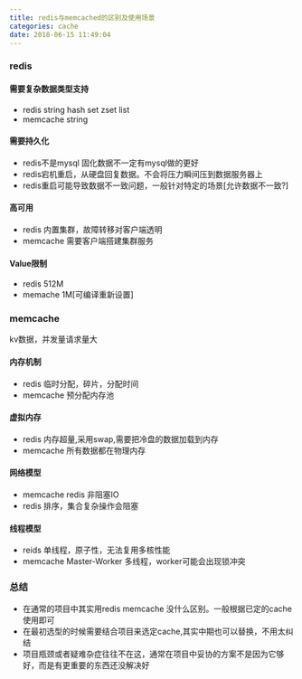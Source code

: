 ```yaml
---
title: redis与memcached的区别及使用场景
categories: cache
date: 2018-06-15 11:49:04
---
```



### redis

#### 需要复杂数据类型支持

* redis string  hash set zset list
* memcache string

#### 需要持久化

* redis不是mysql 固化数据不一定有mysql做的更好
* redis宕机重启，从硬盘回复数据。不会将压力瞬间压到数据服务器上
* redis重启可能导致数据不一致问题，一般针对特定的场景[允许数据不一致?]

#### 高可用

* redis 内置集群，故障转移对客户端透明
* memcache 需要客户端搭建集群服务

#### Value限制

* redis 512M
* memache 1M[可编译重新设置]

### memcache

kv数据，并发量请求量大

#### 内存机制

* redis 临时分配，碎片，分配时间 
* memcache 预分配内存池

#### 虚拟内存

* redis 内存超量,采用swap,需要把冷盘的数据加载到内存
* memcache 所有数据都在物理内存

#### 网络模型

* memcache redis 非阻塞IO 
* redis 排序，集合复杂操作会阻塞

#### 线程模型

* reids 单线程，原子性，无法复用多核性能
* memcache Master-Worker 多线程，worker可能会出现锁冲突

### 总结

* 在通常的项目中其实用redis memcache  没什么区别。一般根据已定的cache使用即可
* 在最初选型的时候需要结合项目来选定cache,其实中期也可以替换，不用太纠结
* 项目瓶颈或者疑难杂症往往不在这，通常在项目中妥协的方案不是因为它够好，而是有更重要的东西还没解决好


